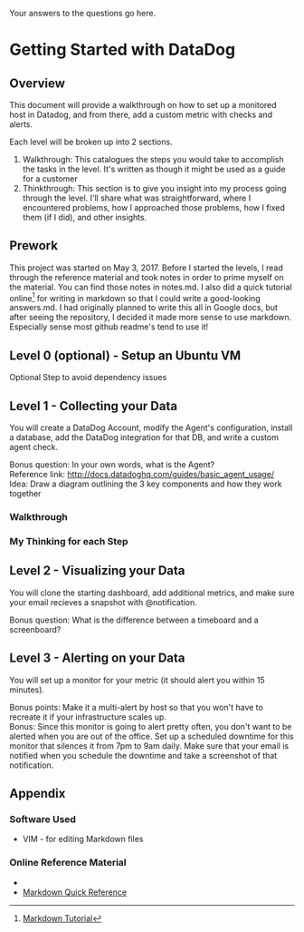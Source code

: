 Your answers to the questions go here.

# Getting Started with DataDog

## Overview
This document will provide a walkthrough on how to set up a monitored host in Datadog, and from there, add a custom metric with checks and alerts. 

Each level will be broken up into 2 sections.
1. Walkthrough: This catalogues the steps you would take to accomplish the tasks in the level. It's written as though it might be used as a guide for a customer
2. Thinkthrough: This section is to give you insight into my process going through the level. I'll share what was straightforward, where I encountered problems, how I approached those problems, how I fixed them (if I did), and other insights.

## Prework
This project was started on May 3, 2017.
Before I started the levels, I read through the reference material and took notes in order to prime myself on the material. You can find those notes in notes.md. 
I also did a quick tutorial online[^1] for writing in markdown so that I could write a good-looking answers.md. 
I had originally planned to write this all in Google docs, but after seeing the repository, 
I decided it made more sense to use markdown. Especially sense most github readme's tend to use it!

## Level 0 (optional) - Setup an Ubuntu VM
Optional Step to avoid dependency issues

## Level 1 - Collecting your Data
You will create a DataDog Account, modify the Agent's configuration, install a database, add the DataDog integration for that DB, and write a custom agent check.

Bonus question: In your own words, what is the Agent?  
Reference link: http://docs.datadoghq.com/guides/basic_agent_usage/  
Idea: Draw a diagram outlining the 3 key components and how they work together

### Walkthrough

### My Thinking for each Step

## Level 2 - Visualizing your Data
You will clone the starting dashboard, add additional metrics, and make sure your email recieves a snapshot with @notification.

Bonus question: What is the difference between a timeboard and a screenboard?

## Level 3 - Alerting on your Data
You will set up a monitor for your metric (it should alert you within 15 minutes).

Bonus points: Make it a multi-alert by host so that you won't have to recreate it if your infrastructure scales up.  
Bonus: Since this monitor is going to alert pretty often, you don't want to be alerted when you are out of the office. Set up a scheduled downtime for this monitor that silences it from 7pm to 9am daily. Make sure that your email is notified when you schedule the downtime and take a screenshot of that notification.


## Appendix

### Software Used
- VIM - for editing Markdown files

### Online Reference Material
- [^1]: [Markdown Tutorial](http://www.markdowntutorial.com/)
- [Markdown Quick Reference](https://en.support.wordpress.com/markdown-quick-reference/)
